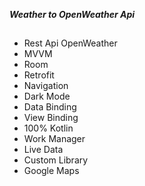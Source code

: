 ***Weather to OpenWeather Api***
## 

* Rest Api OpenWeather
* MVVM
* Room
* Retrofit
* Navigation
* Dark Mode
* Data Binding
* View Binding
* 100% Kotlin
* Work Manager
* Live Data
* Custom Library
* Google Maps

